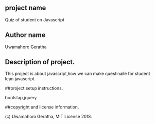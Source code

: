 ## project name

Quiz of student on Javascript

## Author name

Uwamahoro Geratha

## Description of project.

This project is about javascript,how we can make questinaile for student lean javascript.

##project setup instructions.

bootstap,jquery

##copyright and license information.

(c) Uwamahoro Geratha,  MIT License 2018.
